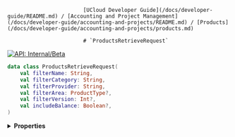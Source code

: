                             [UCloud Developer Guide](/docs/developer-guide/README.md) / [Accounting and Project Management](/docs/developer-guide/accounting-and-projects/README.md) / [Products](/docs/developer-guide/accounting-and-projects/products.md)
                            
                            # `ProductsRetrieveRequest`

                            
[![API: Internal/Beta](https://img.shields.io/static/v1?label=API&message=Internal/Beta&color=red&style=flat-square)](/docs/developer-guide/core/api-conventions.md)



```kotlin
data class ProductsRetrieveRequest(
    val filterName: String,
    val filterCategory: String,
    val filterProvider: String,
    val filterArea: ProductType?,
    val filterVersion: Int?,
    val includeBalance: Boolean?,
)
```

<details>
<summary>
<b>Properties</b>
</summary>

<details>
<summary>
<code>filterName</code>: <code><code><a href='https://kotlinlang.org/api/latest/jvm/stdlib/kotlin/-string/'>String</a></code></code>
</summary>





</details>

<details>
<summary>
<code>filterCategory</code>: <code><code><a href='https://kotlinlang.org/api/latest/jvm/stdlib/kotlin/-string/'>String</a></code></code>
</summary>





</details>

<details>
<summary>
<code>filterProvider</code>: <code><code><a href='https://kotlinlang.org/api/latest/jvm/stdlib/kotlin/-string/'>String</a></code></code>
</summary>





</details>

<details>
<summary>
<code>filterArea</code>: <code><code><a href='#producttype'>ProductType</a>?</code></code>
</summary>





</details>

<details>
<summary>
<code>filterVersion</code>: <code><code><a href='https://kotlinlang.org/api/latest/jvm/stdlib/kotlin/-int/'>Int</a>?</code></code>
</summary>





</details>

<details>
<summary>
<code>includeBalance</code>: <code><code><a href='https://kotlinlang.org/api/latest/jvm/stdlib/kotlin/-boolean/'>Boolean</a>?</code></code>
</summary>





</details>



</details>

